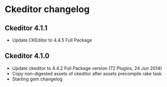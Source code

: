 # Ckeditor changelog

## Ckeditor 4.1.1

  * Update CKEditor to 4.4.5 Full Package


## Ckeditor 4.1.0

  * Update ckeditor to 4.4.2 Full Package version (72 Plugins, 24 Jun 2014)
  * Copy non-digested assets of ckeditor after assets precompile rake task
  * Starting gem changelog
